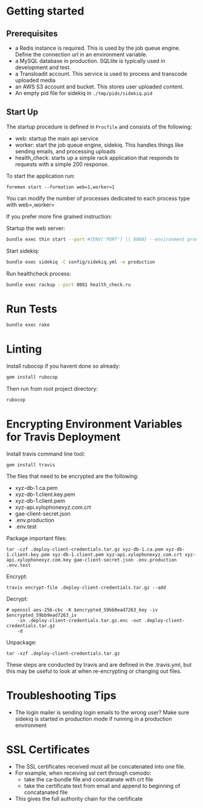 # Getting started

## Prerequisites
- a Redis instance is required. This is used by the job queue engine. Define the connection url in an environment variable.
- a MySQL database in production. SQLlite is typically used in development and test.
- a Transloadit account. This service is used to process and transcode uploaded media
- an AWS S3 account and bucket. This stores user uploaded content.
- An empty pid file for sidekiq in `./tmp/pids/sidekiq.pid`

## Start Up
The startup procedure is defined in `Procfile` and consists of the following:
- web: startup the main api service
- worker: start the job queue engine, sidekiq. This handles things like sending emails, and processing uploads
- health_check: starts up a simple rack application that responds to requests with a simple 200 response.

To start the application run:

```
foreman start --formation web=1,worker=1
```
You can modify the number of processes dedicated to each process type with web=<number>,worker=<number>

If you prefer more fine grained instruction:

Startup the web server:
```bash
bundle exec thin start --port #{ENV['PORT'] || 8080} --environment production
```

Start sidekiq:
```bash
bundle exec sidekiq -C config/sidekiq.yml -e production
```

Run healthcheck process:
```bash
bundle exec rackup --port 8081 health_check.ru
```

# Run Tests
```bash
bundle exec rake
```

# Linting
Install rubocop if you havent done so already:
```bash
gem install rubocop
```
Then run from root project directory:
```bash
rubocop
```

# Encrypting Environment Variables for Travis Deployment
Install travis command line tool:
```
gem install travis
```
The files that need to be encrypted are the following:
- xyz-db-1.ca.pem
- xyz-db-1.client.key.pem
- xyz-db-1.client.pem
- xyz-api.xylophonexyz.com.crt
- gae-client-secret.json
- .env.production 
- .env.test

Package important files:
```
tar -czf .deploy-client-credentials.tar.gz xyz-db-1.ca.pem xyz-db-1.client.key.pem xyz-db-1.client.pem xyz-api.xylophonexyz.com.crt xyz-api.xylophonexyz.com.key gae-client-secret.json .env.production .env.test
```

Encrypt:
```
travis encrypt-file .deploy-client-credentials.tar.gz --add
```

Decrypt:
```
# openssl aes-256-cbc -K $encrypted_59bb9ead7263_key -iv $encrypted_59bb9ead7263_iv
    -in .deploy-client-credentials.tar.gz.enc -out .deploy-client-credentials.tar.gz
    -d
```

Unpackage:
```
tar -xzf .deploy-client-credentials.tar.gz
```

These steps are conducted by travis and are defined in the .travis.yml, but this may be useful to look at when
re-encrypting or changing out files.

# Troubleshooting Tips
- The login mailer is sending login emails to the wrong user?
Make sure sidekiq is started in production mode if running in a production environment

# SSL Certificates
- The SSL certificates received must all be concatenated into one file.
- For example, when receiving ssl cert through comodo:
    - take the ca-bundle file and concatanate with crt file
    - take the certificate text from email and append to beginning of concatanated file
- This gives the full authority chain for the certificate